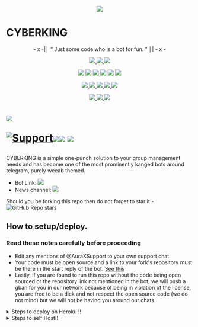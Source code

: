 <p align="center">
  <img src="https://telegra.ph/file/06129d917642f323f77a3.jpg">
</p>

# CYBERKING 

<p align="center">
- x -|│  “	Just some code who is a bot for fun. ”  │| - x -
</p>

<p align="center">
<a href="https://app.codacy.com/gh/IisGaurav/CYBERKING?utm_source=github.com&utm_medium=referral&utm_content=IisGaurav/CYBERKING&utm_campaign=Badge_Grade_Settings" alt="Codacy Badge">
<img src="https://api.codacy.com/project/badge/Grade/6141417ceaf84545bab6bd671503df51" /> </a>
<a href="https://github.com/iisgaurav/CYBERKING" alt="Libraries.io dependency status for GitHub repo"> <img src="https://img.shields.io/librariesio/github/IisGaurav/CYBERKING" /> </a>
<a href="http://hits.dwyl.com/IisGaurav/CYBERKING" alt="HitCount"> <img src="http://hits.dwyl.com/IisGaurav/CYBERKING.svg" /> </a>
</p>
<p align="center">
<a href="https://github.com/iisgaurav/CYBERKING" alt="GitHub closed issues"> <img src="https://img.shields.io/github/issues-closed-raw/IisGaurav/CYBERKING?style=flat&logo=github&color=success" /> </a>
<a href="https://github.com/iisgaurav/CYBERKING" alt="GitHub commit activity"> <img src="https://img.shields.io/github/commit-activity/m/IisGaurav/CYBERKING" /> </a>
<a href="https://github.com/iisgaurav/CYBERKING/graphs/contributors" alt="GitHub contributors"> <img src="https://img.shields.io/github/contributors/IisGaurav/CYBERKING?style=flat&logo=github" /> </a>
<a href="https://github.com/iisgaurav/CYBERKING/network/members" alt="GitHub forks"> <img src="https://img.shields.io/github/forks/IisGaurav/CYBERKING?label=Forks&logo=github" /> </a>
<a href="https://github.com/iisgaurav/CYBERKING" alt="GitHub closed pull requests"> <img src="https://img.shields.io/github/issues-pr-closed-raw/IisGaurav/CYBERKING?color=success" /> </a>
<a href="https://github.com/iisgaurav/CYBERKING" alt="GitHub issues"> <img src="https://img.shields.io/github/issues-raw/IisGaurav/CYBERKING?style=flat&logo=github&color=yellow" /> </a>
</p>
<p align="center">
<a href="https://github.com/iisgaurav/CYBERKING" alt="GitHub release (latest by date including pre-releases)"> <img src="https://img.shields.io/github/v/release/IisGaurav/CYBERKING?include_prereleases?style=flat&logo=github" /> </a>
<a href="https://www.python.org/" alt="made-with-python"> <img src="https://img.shields.io/badge/Made%20with-Python-1f425f.svg?style=flat&logo=python&color=blue" /> </a>
<a href="https://github.com/iisgaurav/CYBERKING" alt="Docker!"> <img src="https://aleen42.github.io/badges/src/docker.svg" /> </a>
<a href="https://github.com/iisgaurav/CYBERKING" alt="GitHub repo size"> <img src="https://img.shields.io/github/repo-size/IisGaurav/CYBERKING" /> </a>
<a href="https://github.com/iisgaurav/CYBERKING/blob/master/LICENSE" alt="GPLv3 license"> <img src="https://img.shields.io/badge/License-GPLv3-blue.svg" /> </a>
</p>
<p align="center">
<a href="https://t.me/CYBERKINGUpdates" alt="Telegram!"> <img src="https://aleen42.github.io/badges/src/telegram.svg" /> </a>
<a href="https://github.com/iisgaurav/CYBERKING/graphs/commit-activity" alt="Maintenance"> <img src="https://img.shields.io/badge/Maintained%3F-yes-green.svg" /> </a>
<a href="https://makeapullrequest.com" alt="PRs Welcome"> <img src="https://img.shields.io/badge/PRs-welcome-brightgreen.svg?style=flat-square" /> </a>
</p>


# <p align="left"><a href="https://github.com/iisgaurav/CYBERKING"><img src="https://github-readme-stats.vercel.app/api/pin?username=IisGaurav&show_icons=true&theme=dark&hide_border=true&repo=CYBERKING"></a></p><p align="centre"><a href="https://t.me/AuraXSupport"> <img src="https://img.shields.io/badge/telegram-Support_Group-blue?style=social&logo=telegram" alt="Support" /></a><a href="https://github.com/iisgaurav/CYBERKING/stargazers"><img src="https://img.shields.io/github/stars/IisGaurav/CYBERKING?style=social"></a><a href="https://github.com/iisgaurav/CYBERKING/fork"><img src="https://img.shields.io/github/forks/IisGaurav/CYBERKING?label=Fork&logoColor=blue&style=social"></a> <a href="https://github.com/iisgaurav/CYBERKING"><img src="https://img.shields.io/github/last-commit/IisGaurav/CYBERKING?style=flat-square"></a></p>



CYBERKING is a simple one-punch solution to your group management needs and has become one of the most prominently kanged bots around telegram, purely weeab themed.

* Bot Link:  <a href="https://t.me/CYBERKING" alt="CYBERKING"> <img src="https://img.shields.io/badge/%F0%9F%A4%96%20-CYBERKING-blue" /> </a>
* News channel: <a  href="https://t.me/CYBERKINGUpdates" alt="CYBERKING Updates"> <img  src="https://img.shields.io/badge/%F0%9F%92%A1-CYBERKING%20Updates-9cf" /> </a>

Should you be forking this repo then do not forget to star it - <img alt="GitHub Repo stars" src="https://img.shields.io/github/stars/IisGaurav/CYBERKING?color=white&label=%F0%9F%8C%9F%20star">


## How to setup/deploy.

### Read these notes carefully before proceeding 
 - Edit any mentions of @AuraXSupport to your own support chat. 
 - Your code must be open source and a link to your fork's repository must be there in the start reply of the bot. [See this](https://github.com/iisgaurav/CYBERKING)
 - Lastly, if you are found to run this repo without the code being open sourced or the repository link not mentioned in the bot, we will push a gban for you in our network because of being in violation of the license, you are free to be a dick and not respect the open source code (we do not mind) but we will not be having you around our chats.


<details>
  <summary>Steps to deploy on Heroku !! </summary>

```
Fill in all the details, Deploy!
Now go to https://dashboard.heroku.com/apps/(app-name)/resources ( Replace (app-name) with your app name )
REMEMBER: Turn on worker dyno (Don't worry It's free :D) & Webhook
Now send the bot /start, If it doesn't respond go to https://dashboard.heroku.com/apps/(app-name)/settings and remove webhook and port.
```

  [![Deploy](https://www.herokucdn.com/deploy/button.svg)](https://heroku.com/deploy?template=https://github.com/iisgaurav/CYBERKING.git)

</details>  
<details>
  <summary>Steps to self Host!! </summary>

  ## Setting up the bot (Read this before trying to use!):
Please make sure to use python3.6, as I cannot guarantee everything will work as expected on older Python versions!
This is because markdown parsing is done by iterating through a dict, which is ordered by default in 3.6.

  ### Configuration

There are two possible ways of configuring your bot: a config.py file, or ENV variables.

The preferred version is to use a `config.py` file, as it makes it easier to see all your settings grouped together.
This file should be placed in your `CYBERKING` folder, alongside the `__main__.py` file. 
This is where your bot token will be loaded from, as well as your database URI (if you're using a database), and most of 
your other settings.

It is recommended to import sample_config and extend the Config class, as this will ensure your config contains all 
defaults set in the sample_config, hence making it easier to upgrade.

An example `config.py` file could be:
```
from CYBERKING.sample_config import Config

class Development(Config):
    OWNER_ID = 1100735944 # your telegram ID
    OWNER_USERNAME = "iisgaurav"  # your telegram username
    API_KEY = "your bot api key"  # your api key, as provided by the @botfather
    SQLALCHEMY_DATABASE_URI = 'postgresql://username:password@localhost:5432/database'  # sample db credentials
    JOIN_LOGGER = '-1234567890' # some group chat that your bot is a member of
    USE_JOIN_LOGGER = True
    DRAGONS = [18673980, 1100735944]  # List of id's for users which have sudo access to the bot.
    LOAD = []
    NO_LOAD = ['translation']
```

If you can't have a config.py file (EG on Heroku), it is also possible to use environment variables.
The following env variables are supported:
 - `ENV`: Setting this to ANYTHING will enable env variables

 - `TOKEN`: Your bot token, as a string.
 - `OWNER_ID`: An integer of consisting of your owner ID
 - `OWNER_USERNAME`: Your username

 - `DATABASE_URL`: Your database URL
 - `JOIN_LOGGER`: optional: a chat where your replied saved messages are stored, to stop people deleting their old 
 - `LOAD`: Space-separated list of modules you would like to load
 - `NO_LOAD`: Space-separated list of modules you would like NOT to load
 - `WEBHOOK`: Setting this to ANYTHING will enable webhooks when in env mode
 messages
 - `URL`: The URL your webhook should connect to (only needed for webhook mode)

 - `DRAGONS`: A space-separated list of user_ids which should be considered sudo users
 - `DEMONS`: A space-separated list of user_ids which should be considered support users (can gban/ungban,
 nothing else)
 - `WOLVES`: A space-separated list of user_ids which should be considered whitelisted - they can't be banned.
 - `DONATION_LINK`: Optional: link where you would like to receive donations.
 - `CERT_PATH`: Path to your webhook certificate
 - `PORT`: Port to use for your webhooks
 - `DEL_CMDS`: Whether to delete commands from users which don't have rights to use that command
 - `STRICT_GBAN`: Enforce gbans across new groups as well as old groups. When a gbanned user talks, he will be banned.
 - `WORKERS`: Number of threads to use. 8 is the recommended (and default) amount, but your experience may vary.
 __Note__ that going crazy with more threads wont necessarily speed up your bot, given the large amount of sql data 
 accesses, and the way python asynchronous calls work.
 - `BAN_STICKER`: Which sticker to use when banning people.
 - `ALLOW_EXCL`: Whether to allow using exclamation marks ! for commands as well as /.

  ### Python dependencies

Install the necessary Python dependencies by moving to the project directory and running:

`pip3 install -r requirements.txt`.

This will install all the necessary python packages.

  ### Database

If you wish to use a database-dependent module (eg: locks, notes, userinfo, users, filters, welcomes),
you'll need to have a database installed on your system. I use Postgres, so I recommend using it for optimal compatibility.

In the case of Postgres, this is how you would set up a database on a Debian/ubuntu system. Other distributions may vary.

- install postgresql:

`sudo apt-get update && sudo apt-get install postgresql`

- change to the Postgres user:

`sudo su - postgres`

- create a new database user (change YOUR_USER appropriately):

`createuser -P -s -e YOUR_USER`

This will be followed by you need to input your password.

- create a new database table:

`createdb -O YOUR_USER YOUR_DB_NAME`

Change YOUR_USER and YOUR_DB_NAME appropriately.

- finally:

`psql YOUR_DB_NAME -h YOUR_HOST YOUR_USER`

This will allow you to connect to your database via your terminal.
By default, YOUR_HOST should be 0.0.0.0:5432.

You should now be able to build your database URI. This will be:

`sqldbtype://username:pw@hostname:port/db_name`

Replace sqldbtype with whichever DB you're using (eg Postgres, MySQL, SQLite, etc)
repeat for your username, password, hostname (localhost?), port (5432?), and DB name.

  ## Modules
   ### Setting load order.

The module load order can be changed via the `LOAD` and `NO_LOAD` configuration settings.
These should both represent lists.

If `LOAD` is an empty list, all modules in `modules/` will be selected for loading by default.

If `NO_LOAD` is not present or is an empty list, all modules selected for loading will be loaded.

If a module is in both `LOAD` and `NO_LOAD`, the module will not be loaded - `NO_LOAD` takes priority.

   ### Creating your own modules.

Creating a module has been simplified as much as possible - but do not hesitate to suggest further simplification.

All that is needed is that your .py file is in the modules folder.

To add commands, make sure to import the dispatcher via

`from CYBERKING import dispatcher`.

You can then add commands using the usual

`dispatcher.add_handler()`.

Assigning the `__help__` variable to a string describing this modules' available
commands will allow the bot to load it and add the documentation for
your module to the `/help` command. Setting the `__mod_name__` variable will also allow you to use a nicer, user-friendly name for a module.

The `__migrate__()` function is used for migrating chats - when a chat is upgraded to a supergroup, the ID changes, so 
it is necessary to migrate it in the DB.

The `__stats__()` function is for retrieving module statistics, eg number of users, number of chats. This is accessed 
through the `/stats` command, which is only available to the bot owner.

## Starting the bot.

Once you've set up your database and your configuration is complete, simply run the bat file(if on windows) or run (Linux):

`python3 -m CYBERKING`

Note: the restart bat requires that User account control be disabled.

For queries or any issues regarding the bot please open an issue ticket or visit us at [CYBERKING Support](https://t.me/PglRbotSupport)
## How to setup on Heroku 
For starters click on this button 

[![Deploy](https://www.herokucdn.com/deploy/button.svg)](https://heroku.com/deploy?template=https://github.com/iisgaurav/CYBERKING.git) 


## CREDITS 📍
The bot is based on the work done by Gaurav. This repo was just revamped to suit an Anime-centric community. All original credits go to Paul and his dedication, Without his efforts, this fork would not have been possible!


Any other authorship/credits can be seen through the commits.


Should any be missing kindly let us know at  or simply submit a pull request on the readme.
